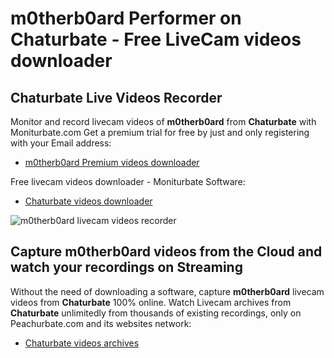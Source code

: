 # m0therb0ard Performer on Chaturbate - Free LiveCam videos downloader

## Chaturbate Live Videos Recorder

Monitor and record livecam videos of **m0therb0ard** from **Chaturbate** with Moniturbate.com
Get a premium trial for free by just and only registering with your Email address:
* [m0therb0ard Premium videos downloader](https://moniturbate.com/request-demo-licence-key.html)

Free livecam videos downloader - Moniturbate Software:
* [Chaturbate videos downloader](https://moniturbate.com/moniturbate-download-software.html)

![m0therb0ard livecam videos recorder](https://peachurnet.com/templates/moniturbate-software.png)


## Capture m0therb0ard videos from the Cloud and watch your recordings on Streaming

Without the need of downloading a software, capture **m0therb0ard** livecam videos from **Chaturbate** 100% online.
Watch Livecam archives from **Chaturbate** unlimitedly from thousands of existing recordings, only on Peachurbate.com and its websites network:
* [Chaturbate videos archives](https://peachurnet.com/)